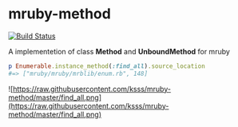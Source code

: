 mruby-method
===

[![Build Status](https://travis-ci.org/ksss/mruby-method.svg)](https://travis-ci.org/ksss/mruby-method)

A implementetion of class **Method** and **UnboundMethod** for mruby

```ruby
p Enumerable.instance_method(:find_all).source_location
#=> ["mruby/mruby/mrblib/enum.rb", 148]
```

![https://raw.githubusercontent.com/ksss/mruby-method/master/find_all.png](https://raw.githubusercontent.com/ksss/mruby-method/master/find_all.png)
